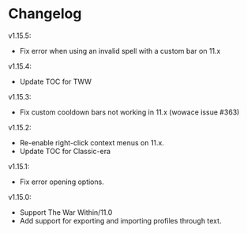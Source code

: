 # Changelog

v1.15.5:

- Fix error when using an invalid spell with a custom bar on 11.x

v1.15.4:

- Update TOC for TWW

v1.15.3:

- Fix custom cooldown bars not working in 11.x (wowace issue #363)

v1.15.2:

- Re-enable right-click context menus on 11.x.
- Update TOC for Classic-era

v1.15.1:

- Fix error opening options.

v1.15.0:

- Support The War Within/11.0
- Add support for exporting and importing profiles through text.
